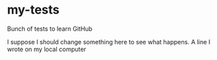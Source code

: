 # my-tests
Bunch of tests to learn GitHub

I suppose I should change something here to see what happens.
A line I wrote on my local computer
